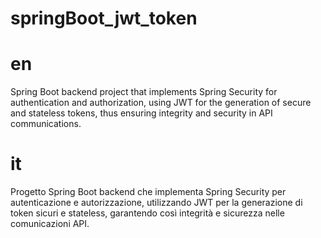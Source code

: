 # springBoot_jwt_token
# en
Spring Boot backend project that implements Spring Security for authentication and authorization, using JWT for the generation of secure and stateless tokens, thus ensuring integrity and security in API communications.
# it
Progetto Spring Boot backend che implementa Spring Security per autenticazione e autorizzazione, utilizzando JWT per la generazione di token sicuri e stateless, garantendo così integrità e sicurezza nelle comunicazioni API.
